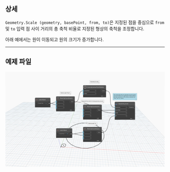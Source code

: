 <!--- Autodesk.DesignScript.Geometry.Geometry.Scale(geometry, basePoint, from, to) --->
<!--- GYGTDRZBKUXMUX6NHZN4KHZ5XUBTIO3F5BLLADD7ADVJ2SMJZLCA --->
## 상세
`Geometry.Scale (geometry, basePoint, from, to)`은 지정된 점을 중심으로 `from` 및 `to` 입력 점 사이 거리의 총 축척 비율로 지정된 형상의 축척을 조정합니다.

아래 예에서는 원이 이동되고 원의 크기가 증가합니다.
___
## 예제 파일

![Geometry.Scale(geometry, basePoint, from, to)](./GYGTDRZBKUXMUX6NHZN4KHZ5XUBTIO3F5BLLADD7ADVJ2SMJZLCA_img.jpg)
